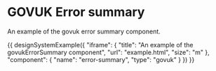 # GOVUK Error summary

An example of the govuk error summary component.

{{ designSystemExample({
"iframe": {
    "title": "An example of the govukErrorSummary component",
    "url": "example.html",
    "size": "m"
},
"component": {
    "name": "error-summary",
    "type": "govuk"
}
}) }}
